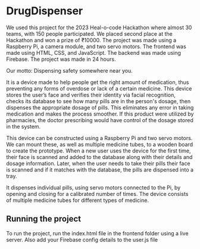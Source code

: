 # DrugDispenser
We used this project for the 2023 Heal-o-code Hackathon where almost 30 teams, with 150 people participated. We placed second place at the Hackathon and won a prize of ₹10000. The project was made using a Raspberry Pi, a camera module, and two servo motors. The frontend was made using HTML, CSS, and JavaScript. The backend was made using Firebase. The project was made in 24 hours.

Our motto: Dispensing safety somewhere near you.

It is a device made to help people get the right amount of medication, thus preventing any forms of overdose or lack of a certain medicine. This device stores the user’s face and verifies their identity via facial recognition, checks its database to see how many pills are in the person's dosage, then dispenses the appropriate dosage of pills. This eliminates any error in taking medication and makes the process smoother. If this product were utilized by pharmacies, the doctor prescribing would have control of the dosage stored in the system.

This device can be constructed using a Raspberry Pi and two servo motors. We can mount these, as well as multiple medicine tubes, to a wooden board to create the prototype. When a new user uses the device for the first time, their face is scanned and added to the database along with their details and dosage information. Later, when the user needs to take their pills their face is scanned and if it matches with the database, the pills are dispensed into a tray.
      
It dispenses individual pills, using servo motors connected to the Pi, by opening and closing for a calibrated number of times. The device consists of multiple medicine tubes for different types of medicine.


## Running the project
To run the project, run the index.html file in the frontend folder using a live server. Also add your Firebase config details to the user.js file






